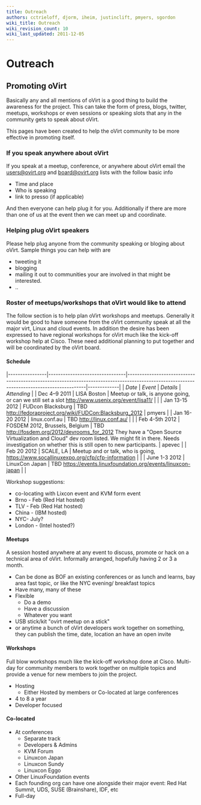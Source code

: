 ```yaml
---
title: Outreach
authors: cctrieloff, djorm, iheim, justinclift, pmyers, sgordon
wiki_title: Outreach
wiki_revision_count: 10
wiki_last_updated: 2011-12-05
---
```


# Outreach

## Promoting oVirt

Basically any and all mentions of oVirt is a good thing to build the awareness for the project. This can take the form of press, blogs, twitter, meetups, workshops or even sessions or speaking slots that any in the community gets to speak about oVirt.

This pages have been created to help the oVirt community to be more effective in promoting itself.

### If you speak anywhere about oVirt

If you speak at a meetup, conference, or anywhere about oVirt email the users@ovirt.org and board@ovirt.org lists with the follow basic info

*   Time and place
*   Who is speaking
*   link to presso (if applicable)

And then everyone can help plug it for you. Additionally if there are more than one of us at the event then we can meet up and coordinate.

### Helping plug oVirt speakers

Please help plug anyone from the community speaking or bloging about oVirt. Sample things you can help with are

*   tweeting it
*   blogging
*   mailing it out to communities your are involved in that might be interested.
*   ..

### Roster of meetups/workshops that oVirt would like to attend

The follow section is to help plan oVirt workshops and meetups. Generally it would be good to have someone from the oVirt community speak at all the major virt, Linux and cloud events. In addition the desire has been expressed to have regional workshops for oVirt much like the kick-off workshop help at Cisco. These need additional planning to put together and will be coordinated by the oVirt board.

#### Schedule

|----------------|--------------------------------|-------------------------------------------------------------------------------------------------------------------------------------------|-------------|
| *Date*         | *Event*                        | *Details*                                                                                                                                 | *Attending* |
| Dec 4–9 2011   | LISA Boston                    | Meetup or talk, is anyone going, or can we still set a slot <http://www.usenix.org/event/lisa11/>                                         |             |
| Jan 13-15 2012 | FUDcon Blacksburg              | TBD <http://fedoraproject.org/wiki/FUDCon:Blacksburg_2012>                                                                                | pmyers      |
| Jan 16-20 2012 | linux.conf.au                  | TBD <http://linux.conf.au/>                                                                                                               |             |
| Feb 4-5th 2012 | FOSDEM 2012, Brussels, Belgium | TBD <http://fosdem.org/2012/devrooms_for_2012> They have a "Open Source Virtualization and Cloud" dev room listed. We might fit in there. 
                                                   Needs investigation on whether this is still open to new participants.                                                                     | apevec      |
| Feb 20 2012    | SCALE, LA                      | Meetup and or talk, who is going, <https://www.socallinuxexpo.org/cfp/cfp-information>                                                    |             |
| June 1-3 2012  | LinuxCon Japan                 | TBD <https://events.linuxfoundation.org/events/linuxcon-japan>                                                                            |             |

Workshop suggestions:

*   co-locating with Lixcon event and KVM form event
*   Brno - Feb (Red Hat hosted)
*   TLV - Feb (Red Hat hosted)
*   China - (IBM hosted)
*   NYC- July?
*   London - (Intel hosted?)

#### Meetups

A session hosted anywhere at any event to discuss, promote or hack on a technical area of oVirt. Informally arranged, hopefully having 2 or 3 a month.

*   Can be done as BOF an existing conferences or as lunch and learns, bay area fast topic, or like the NYC evening/ breakfast topics
*   Have many, many of these
*   Flexible
    -   Do a demo
    -   Have a discussion
    -   Whatever you want
*   USB stick/kit "ovirt meetup on a stick"
*   or anytime a bunch of oVirt developers work together on something, they can publish the time, date, location an have an open invite

#### Workshops

Full blow workshops much like the kick-off workshop done at Cisco. Multi-day for community members to work together on multiple topics and provide a venue for new members to join the project.

*   Hosting
    -   Either Hosted by members or Co-located at large conferences
*   4 to 8 a year
*   Developer focused

#### Co-located

*   At conferences
    -   Separate track
    -   Developers & Admins
    -   KVM Forum
    -   Linuxcon Japan
    -   Linuxcon Sundy
    -   Linuxcon Eggo
*   Other LinuxFoundation events
*   Each founding org can have one alongside their major event: Red Hat Summit, UDS, SUSE (Brainshare), IDF, etc
*   Full-day
